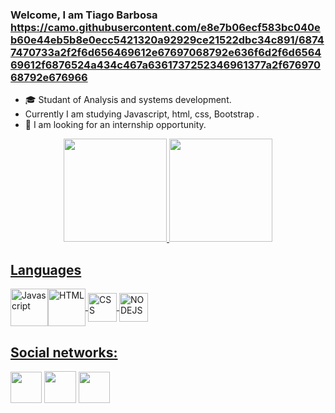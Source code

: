 

### Welcome, I am Tiago Barbosa https://camo.githubusercontent.com/e8e7b06ecf583bc040eb60e44eb5b8e0ecc5421320a92929ce21522dbc34c891/68747470733a2f2f6d656469612e67697068792e636f6d2f6d656469612f6876524a434c467a6361737252346961377a2f67697068792e676966

- :mortar_board: Studant of Analysis and systems development.
- Currently I am studying Javascript, html, css, Bootstrap .
- :dart: I am looking for an internship opportunity.

<div align="center">
  <a href="https://github.com/TiagoBarbosa88">
  <img height="165em" src="https://github-readme-stats.vercel.app/api?username=TiagoBarbosa88&show_icons=true&theme=dracula&include_all_commits=true&count_private=true"/>
  <img height="165em" src="https://github-readme-stats.vercel.app/api/top-langs/?username=TiagoBarbosa88&layout=compact&langs_count=7&theme=dracula"/>
</div>


## Languages
  <div> 
 <img alt="Javascript" align="center" height="60" width="60" src="https://user-images.githubusercontent.com/93397497/173885947-7c1a5086-9675-49e5-847b-ca8e78a7f622.png"><img alt="HTML" align="center"  height="60" width="60" src="https://user-images.githubusercontent.com/93397497/173886271-6b2e6173-f3eb-408a-9b5f-fe5d21ca43df.png"> <img alt="CSS" align="center"  height="46" width="46" src="https://user-images.githubusercontent.com/93397497/173884867-333a8ece-c6d0-4bbd-b96b-a7f5e0da8d6c.png"> <img alt="NODEJS" align="center"  height="46" width="46" src="https://cdn-icons-png.flaticon.com/512/919/919825.png">
  </div> 
  
  ## Social networks:
  <div>
<a align="center" href = "mailto:sombr43@gmail.com"><img width="50" height="50"  src="https://cdn-icons-png.flaticon.com/512/552/552486.png" target="_blank"></a>       <a href="https://www.linkedin.com/in/tiagolimabarbosa/" target="_blank"><img width="51" height="51" src="https://user-images.githubusercontent.com/93397497/173881361-44ebc3a1-211a-4550-a44a-73a7438bd1b7.png" target="_blank"></a>   <a href="#" target="_blank"><img width="50" height="50" src="https://user-images.githubusercontent.com/93397497/173899426-9a6e8a5c-06db-4507-a3d7-eec6e64eaf35.png" target="_blank"></a>     
       

 </div>
 
 
